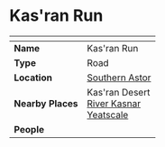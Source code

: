 # Kas'ran Run

| []() | |
| --- | --- |
| **Name** | Kas'ran Run |
| **Type** | Road |
| **Location** | [Southern Astor](../regions/southern-astor.md) |
| **Nearby Places** | Kas'ran Desert<br>[River Kasnar](../rivers-lakes/river-kasnar.md)<br>[Yeatscale](../cities/yeatscale.md) |
| **People** | |

